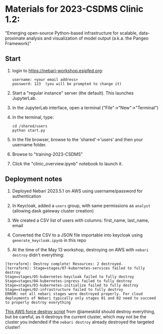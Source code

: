 # Materials for 2023-CSDMS Clinic 1.2: 
"Emerging open-source Python-based infrastructure for scalable, data-proximate analysis and visualization of model output (a.k.a. the Pangeo Framework)"

## Start
1. login to https://nebari-workshop.esipfed.org:
   ```
   username: <your email address>
   password: 123  (you will be prompted to change it)
   ```
1. Start a "regular instance" server (the default).  This launches JupyterLab.     
1. In the JupyterLab interface, open a terminal ("File"->"New"->"Terminal")
    
1. In the terminal, type:
    ``` shell
    cd /shared/users
    python start.py
    ```
1. In the file browser, browse to the 'shared'->'users' and then your username folder. 
1. Browse to "training-2023-CSDMS"
1. Click the "clinic_overview.ipynb" notebook to launch it. 

## Deployment notes
1. Deployed Nebari 2023.5.1 on AWS using username/password for authentication
2. In Keycloak, added a `users` group, with same permissions as `analyst` (allowing dask gateway cluster creation)
3. We created a CSV list of users with columns: first_name, last_name, email
4. Converted the CSV to a JSON file importable into keycloak using `generate_keycloak.ipynb` in this repo

5. At the time of the May 13 workshop, destroying on AWS with `nebari destroy` didn't everything:
  ```
  [terraform]: Destroy complete! Resources: 2 destroyed.
[terraform]: Stage=stages/07-kubernetes-services failed to fully destroy
Stage=stages/05-kubernetes-keycloak failed to fully destroy
Stage=stages/04-kubernetes-ingress failed to fully destroy
Stage=stages/03-kubernetes-initialize failed to fully destroy
Stage=stages/02-infrastructure failed to fully destroy
ERROR: not all nebari stages were destroyed properly. For cloud deployments of Nebari typically only stages 01 and 02 need to succeed to properly destroy everything
  ```
[This AWS force destroy script](https://github.com/nebari-dev/nebari/blob/develop/scripts/aws-force-destroy.sh) from @iameskild should destroy everything, but be careful, as it destroys the current cluster, which may not be the cluster you indended if the `nebari destroy` already destroyed the targeted cluster!
